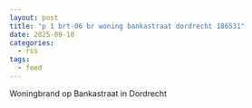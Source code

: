 ```yaml
---
layout: post
title: "p 1 brt-06 br woning bankastraat dordrecht 186531"
date: 2025-09-10
categories: 
  - rss
tags: 
  - feed
---
```


Woningbrand op Bankastraat in Dordrecht
